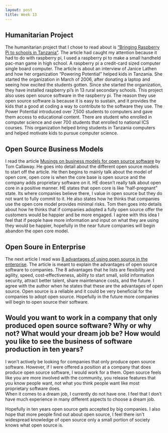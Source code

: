 ```yaml
---
layout: post
title: Week 13
---
```



## Humanitarian Project 

The humanitarian project that I chose to read about is [“Bringing Raspberry Pi to schools in Tanzania”](https://opensource.com/education/16/6/interview-janice-lathen-powering-potential). The article had caught my attention because it had to do with raspberry pi, I used a raspberry pi to make a small handheld pac-man game in high school. A raspberry pi a credit-card sized computer single board computer.  The article is about an interview of Janice Lathen and how her organization “Powering Potential” helped kids in Tanzania. She started the organization in March of 2006, after donating a laptop and seeing how excited the students gotten. Since she started the organization, they have installed raspberry pi’s in 13 rural secondary schools. This project also uses open source software in the raspberry pi. The reason they use open source software is because it is easy to sustain, and it provides the kids that a good at coding a way to contribute to the software they use. The Power Potential introduced over 7,500 students to computers and gave them access to educational content. There are student who enrolled in computer science and over 700 students that enrolled to national ICS courses. This organization helped bring students in Tanzania computers and helped motivate kids to pursue computer science. 

 

## Open Source Business Models 

I read the article [Musings on business models for open source software](https://spot.livejournal.com/327801.html) by Tom Callaway. He goes into detail about the different open source models to start off the article. He then begins to mainly talk about the model of open core, open core is when the core base is open source and the company adds proprietary software on it.  HE doesn’t really talk about open core in a positive manner. HE states that open core is like “half-pregnant” state. Its where companies believe there, I value in open source but they do not want to fully commit to it. He also states how he thinks that companies use the open core model provides minimal risks. Tom then goes into details about how he thinks that if companies adopted a fully open source offer the customers would be happier and be more engaged. I agree with this idea I feel that if people have more information and input on what they are using they would be happier, hopefully in the near future companies will begin abandon the open core model. 

 

## Open Soure in Enterprise 

The next article I read was [8 advantages of using open source in the enterprise](https://enterprisersproject.com/article/2015/1/top-advantages-open-source-offers-over-proprietary-solutions). The article is meant to explain the advantages of open source software to companies. The 8 advantages that he lists are flexibility and agility, speed, cost-effectiveness, ability to start small, solid information security, attract better talent, share maintenance costs, and the future. I agree with the author when he states that these are the advantages of open source. Open source is a reliable and it could be very beneficial for the companies to adopt open source. Hopefully in the future more companies will begin to open source their software. 

 

## Would you want to work in a company that only produced open source software? Why or why not? What would your dream job be? How would you like to see the business of software production in ten years? 

I won’t actively be looking for companies that only produce open source software. However, if I were offered a position at a company that does produce open source software, I would work for a them. Open source feels like you are more involved with the community, you release features that you know people want, not what you think people want like most proprietary software does.  
When it comes to a dream job, I currently do not have one. I feel that I don’t have much experience in many different aspects to choose a dream job. 

Hopefully in ten years open source gets accepted by big companies. I also hope that more people find out about open source, I feel there isn't widespread knowledge of open source only a small portion of society knows what open source is. 
